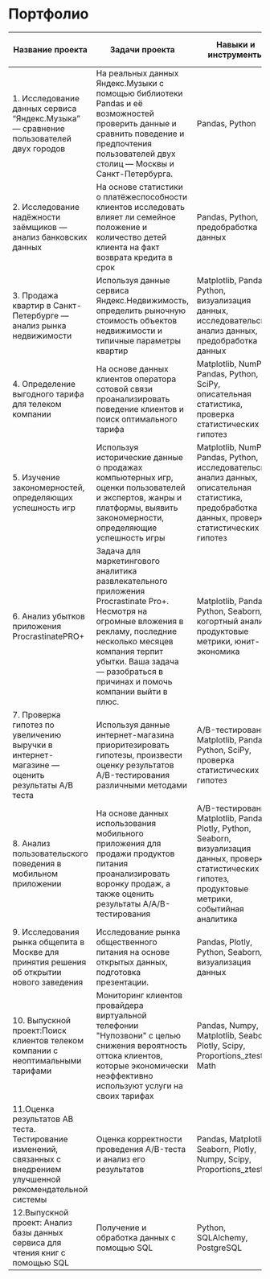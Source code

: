 # Портфолио
| Название проекта  | Задачи проекта   |  Навыки и инструменты  |Ссылки на работу    |
|---|---|---|---|
|1. Исследование данных сервиса “Яндекс.Музыка” — сравнение пользователей двух городов   | На реальных данных Яндекс.Музыки c помощью библиотеки Pandas и её возможностей проверить данные и сравнить поведение и предпочтения пользователей двух столиц — Москвы и Санкт-Петербурга.  | Pandas, Python  |   |
|2. Исследование надёжности заёмщиков — анализ банковских данных   | На основе статистики о платёжеспособности клиентов исследовать влияет ли семейное положение и количество детей клиента на факт возврата кредита в срок  | Pandas, Python, предобработка данных  |   |
|3. Продажа квартир в Санкт-Петербурге — анализ рынка недвижимости |Используя данные сервиса Яндекс.Недвижимость, определить рыночную стоимость объектов недвижимости и типичные параметры квартир   | Matplotlib, Pandas, Python, визуализация данных, исследовательский анализ данных, предобработка данных  |   |
|4. Определение выгодного тарифа для телеком компании  |На основе данных клиентов оператора сотовой связи проанализировать поведение клиентов и поиск оптимального тарифа| Matplotlib, NumPy, Pandas, Python, SciPy, описательная статистика, проверка статистических гипотез  |   |
|5. Изучение закономерностей, определяющих успешность игр |Используя исторические данные о продажах компьютерных игр, оценки пользователей и экспертов, жанры и платформы, выявить закономерности, определяющие успешность игры| Matplotlib, NumPy, Pandas, Python, исследовательский анализ данных, описательная статистика, предобработка данных, проверка статистических гипотез |   |
|6. Анализ убытков приложения ProcrastinatePRO+ | Задача для маркетингового аналитика развлекательного приложения Procrastinate Pro+. Несмотря на огромные вложения в рекламу, последние несколько месяцев компания терпит убытки. Ваша задача — разобраться в причинах и помочь компании выйти в плюс.  |Matplotlib, Pandas, Python, Seaborn, когортный анализ, продуктовые метрики, юнит-экономика   |   |
|7. Проверка гипотез по увеличению выручки в интернет-магазине — оценить результаты A/B теста   |Используя данные интернет-магазина приоритезировать гипотезы, произвести оценку результатов A/B-тестирования различными методами| A/B-тестирование, Matplotlib, Pandas, Python, SciPy, проверка статистических гипотез  |   |
|8. Анализ пользовательского поведения в мобильном приложении   |На основе данных использования мобильного приложения для продажи продуктов питания проанализировать воронку продаж, а также оценить результаты A/A/B-тестирования| A/B-тестирование, Matplotlib, Pandas, Plotly, Python, Seaborn, визуализация данных, проверка статистических гипотез, продуктовые метрики, событийная аналитика |   |
|9. Исследования рынка общепита в Москве для принятия решения об открытии нового заведения|Исследование рынка общественного питания на основе открытых данных, подготовка презентации.| Pandas, Plotly, Python, Seaborn, визуализация данных  |   |
|10. Выпускной проект:Поиск клиентов телеком компании с неоптимальными тарифами|Мониторинг клиентов провайдера виртуальной телефонии "Нупозвони" с целью снижения вероятность оттока клиентов, которые экономически неэффективно используют услуги на своих тарифах|Pandas, Numpy, Matplotlib, Seaborn, Plotly, Scipy, Proportions_ztest, Math |   |
|11.Оценка результатов АВ теста. Тестирование изменений, связанных с внедрением улучшенной рекомендательной системы |Оценка корректности проведения A/B-теста и анализ его результатов| Pandas, Matplotlib, Seaborn, Plotly, Numpy, Scipy, Proportions_ztest  |   |
|12.Выпускной проект: Анализ базы данных сервиса для чтения книг с помощью SQL|Получение и обработка данных с помощью SQL|Python, SQLAlchemy, PostgreSQL|   |
